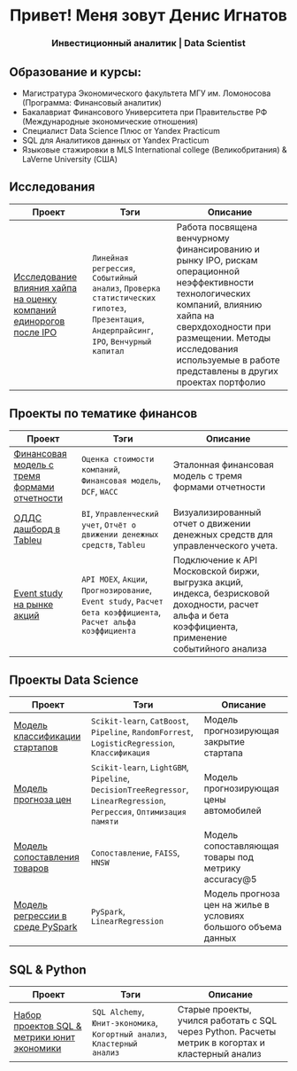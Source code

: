 <div id="header" align="center">
    <h1>Привет! Меня зовут Денис Игнатов</h1>
    <h3>Инвестиционный аналитик | Data Scientist</h3>
</div>

## Образование и курсы:
- Магистратура Экономического факультета МГУ им. Ломоносова (Программа: Финансовый аналитик)
- Бакалавриат Финансового Университета при Правительстве РФ (Международные экономические отношения)
- Специалист Data Science Плюс от Yandex Practicum 
- SQL для Аналитиков данных от Yandex Practicum
- Языковые стажировки в MLS International college (Великобритания) & LaVerne University (США)

## Исследования
| Проект        | Тэги                                                             | Описание                 |
| ------------- | ---------------------------------------------------------------- | ------------------------ | 
| [Исследование влияния хайпа на оценку компаний единорогов после IPO](https://github.com/Denis1gn/portfolio/tree/main/Researches%20and%20presentations) | `Линейная регрессия`, `Событийный анализ`, `Проверка статистических гипотез`, `Презентация`, `Андерпрайсинг`, `IPO`, `Венчурный капитал` | Работа посвящена венчурному финансированию и рынку IPO, рискам операционной неэффективности технологических компаний, влиянию хайпа на сверхдоходности при размещении. Методы исследования используемые в работе представлены в других проектах портфолио |

## Проекты по тематике финансов
| Проект        | Тэги                                                             | Описание                 |
| ------------- | ---------------------------------------------------------------- | ------------------------ | 
| [Финансовая модель с тремя формами отчетности](https://github.com/Denis1gn/portfolio/tree/main/Financial%20model) | `Оценка стоимости компаний`, `Финансовая модель`, `DCF`, `WACC` | Эталонная финансовая модель с тремя формами отчетности  |
| [ОДДС дашборд в Tableu](https://public.tableau.com/views/Cash-flowdashboard/Dashboard1?:language=en-US&publish=yes&:sid=&:display_count=n&:origin=viz_share_link) | `BI`, `Управленческий учет`, `Отчёт о движении денежных средств`, `Tableu`  | Визуализированный отчет о движении денежных средств для управленческого учета. |
| [Event study на рынке акций](https://github.com/Denis1gn/portfolio/tree/main/Stocks_project) | `API MOEX`, `Акции`, `Прогнозирование`, `Event study`, `Расчет бета коэффициента`, `Расчет альфа коэффициента`  | Подключение к API Mосковской биржи, выгрузка акций, индекса, безрисковой доходности, расчет альфа и бета коэффициента, применение событийного анализа |

## Проекты Data Science
| Проект        | Тэги                                                             | Описание                 |
| ------------- | ---------------------------------------------------------------- | ------------------------ | 
| [Модель классификации стартапов](https://github.com/Denis1gn/portfolio/tree/main/Startup%20classification) | `Scikit-learn`, `CatBoost`, `Pipeline`, `RandomForrest`, `LogisticRegression`, `Классификация`  | Модель прогнозирующая закрытие стартапа |
| [Модель прогноза цен](https://github.com/Denis1gn/portfolio/tree/main/Price%20regression) | `Scikit-learn`, `LightGBM`, `Pipeline`, `DecisionTreeRegressor`, `LinearRegression`, `Регрессия`, `Оптимизация памяти`   | Модель прогнозирующая цены автомобилей |
| [Модель сопоставления товаров](https://github.com/Denis1gn/portfolio/tree/main/Matching) | `Сопоставление`, `FAISS`, `HNSW`| Модель сопоставляющая товары под метрику accuracy@5|
| [Модель регрессии в среде PySpark](https://github.com/Denis1gn/portfolio/tree/main/PySpark_regression) | `PySpark`, `LinearRegression`| Модель прогноза цен на жилье в условиях большого объема данных|

## SQL & Python
| Проект        | Тэги                                                             | Описание                 |
| ------------- | ---------------------------------------------------------------- | ------------------------ | 
| [Набор проектов SQL & метрики юнит экономики](https://github.com/Denis1gn/portfolio/tree/main/SQL%3APython%20projects) | `SQL Alchemy`, `Юнит-экономика`, `Когортный анализ`, `Кластерный анализ`  | Старые проекты, учился работать с SQL через Python. Расчеты метрик в когортах и кластерный анализ |


  
